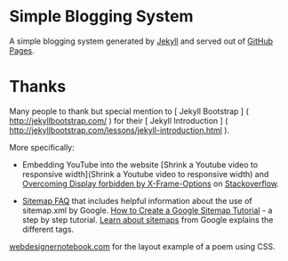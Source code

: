 # Simple Blogging System


A simple blogging system generated by [Jekyll](http://jekyllrb.com/) 
and served out of [GitHub Pages](http://pages.github.com/).

# Thanks

Many people to thank but special mention to [ Jekyll Bootstrap ] ( http://jekyllbootstrap.com/ ) for their 
[ Jekyll Introduction ] ( http://jekyllbootstrap.com/lessons/jekyll-introduction.html ).

More specifically:

- Embedding YouTube into the website [Shrink a Youtube video to responsive width](Shrink a Youtube video to responsive width)
and [Overcoming Display forbidden by X-Frame-Options](http://stackoverflow.com/questions/6666423/overcoming-display-forbidden-by-x-frame-options#answer-7469997) on 
[Stackoverflow](http://stackoverflow.com/).

- [Sitemap FAQ](http://googlewebmastercentral.blogspot.co.uk/2008/01/sitemaps-faqs.html) that includes helpful information about 
the use of sitemap.xml by Google. [How to Create a Google Sitemap Tutorial](http://erikastokes.com/sitemaps/) - a step by step tutorial.
[Learn about sitemaps](https://support.google.com/webmasters/answer/156184?hl=en) from Google explains the different tags.

[webdesignernotebook.com](http://webdesignernotebook.com/css/styling-a-poem-with-advanced-css-selectors/) for 
the layout example of a poem using CSS.







